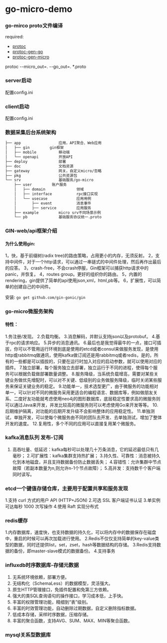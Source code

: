 # go-micro-demo

### go-mirco proto文件编译
required: 
- [protoc](https://github.com/google/protobuf)
- [protoc-gen-go](https://github.com/golang/protobuf)
- [protoc-gen-micro](https://github.com/micro/protoc-gen-micro)

protoc --micro_out=. --go_out=. *.proto

### server启动
配置config.ini

### client启动
配置config.ini

### 数据采集后台系统架构

```bash
├── app                 应用，API聚合、Web应用
│   ├── gin         gin框架
│   ├── mobile          移动端
│   └── openapi         开放API
├── deploy              部署
├── doc                 文档资源
├── gateway             网关，自定义micro/忽略
├── pkg                 公共资源包
└── srv                 基础服务/go-micro
    ├── user         账户服务
    │   ├── domain              领域
    │   ├── interface           rpc接口实现
    │   └── usecase             应用用例
    │       ├── event           消息事件
    │       ├── service         应用服务
    ├── example         micro srv不同场景示例
    └── pb              基础服务协议统一.proto
```

### GIN-web/api框架介绍
#### 为什么使用gin:
1，快，基于前缀树(radix tree)的路由策略，占用更小的内存，无须反射。
2，支持中间件，对于一个http请求，可以通过一串链式的中间件处理，然后再作出最后的应答。
3，crash-free，不会crash停服，Gin框架可以捕获http请求中的panic，并恢复。
4，routes group。更好的组织你的路由。
5，内置的rendering，gin提供了简单的api使用json,xml，html,pb等。
6，扩展性，可以简单的创建自己的中间件。

安装: ```go get github.com/gin-gonic/gin```

### go-micro微服务架构
#### 特性：
1.务注册/发现。
2.负载均衡。
3.消息解码，并默认支持json以及protobuf。
4.基于rpc的请求响应。
5.异步的消息通讯。
6.最后也是我觉得最牛的一点，接口可插拔，你可以不管用运行环境到底是使用的etcd或者consul来做服务发现，是使用http或rabbitmq做通讯，使用kafka做订阅还是用rabbitmq或者redis，是的，所有的一些都是可以插拔的，只要在运行时加入对应的启动参数，就可以使用对应的插件。
7.独立部署，每个服务独立去部署，独立运行于不同的进程，使得每个服务可以根据负载做部署数量调整。
8.服务降级，当系统负载增高，需要对某些关键业务做优先增配时，可以对不关键、低级别的业务做服务降级，临时关闭某些服务来保证关键业务的稳定。
9.功能单一，技术选型更广，由于微服务的功能相对单一，可以针对不同的微服务采用更适合的编程语言、数据库等，例如做朋友关系、二度好友功能就考虑使用neo4j的图形数据库，底层稳定性要求高的微服务则可以通过Java来开发，并发比较高的微服务则可以考虑使用Go来开发等等。
10.后期维护隔离，对功能的后期开发升级不会影响整体的应用稳定性。
11.单独测试，单独开发，可以使每个微服务由不同的团队去开发、去单独测试，增加了整体开发的速度。
12.复用性，多个不同的应用可以直接复用某个微服务。

### kafka消息队列 发布-订阅
1. 高吞吐量、低延迟：kafka每秒可以处理几十万条消息，它的延迟最低只有几毫秒；
2.可扩展性：kafka集群支持热扩展；
3.持久性、可靠性：消息被持久化到本地磁盘，并且支持数据备份防止数据丢失；
4.容错性：允许集群中节点故障（若副本数量为n,则允许n-1个节点故障）；
5.高并发：支持数千个客户端同时读写。

### etcd一个键值存储仓库，主要用于配置共享和服务发现
1.支持 curl 方式的用户 API (HTTP+JSON)
2.可选 SSL 客户端证书认证
3.单实例可达每秒 1000 次写操作
4.使用 Raft 实现分布式

### redis缓存
1.内存数据库，速度快，也支持数据的持久化，可以将内存中的数据保存在磁盘中，重启的时候可以再次加载进行使用。
2.Redis不仅仅支持简单的key-value类型的数据，同时还提供list，set，zset，hash等数据结构的存储。
3.Redis支持数据的备份，即master-slave模式的数据备份。
4.支持事务

### influxdb时序数据库-存储元数据
1. 无系统环境依赖，部署方便。
2. 无结构化（SchemaLess）的数据模型，灵活强大。
3. 原生HTTP管理接口，免插件配置和免第三方依赖。
4. 强大的类SQL查询语句的操作接口，学习成本低，上手快。
5. 丰富的权限管理功能，精细到“表”级别。
6. 丰富的时效管理功能，自动删除过期数据，自定义删除指标数据。
7. 低成本存储，采样时序数据，压缩存储。
8. 丰富的聚合函数，支持AVG、SUM、MAX、MIN等聚合函数。

### mysql关系型数据库
